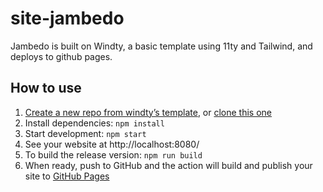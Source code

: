# site-jambedo

Jambedo is built on Windty, a basic template using 11ty and Tailwind, and deploys to github pages.

## How to use
1. [Create a new repo from windty’s template](https://github.com/distantcam/windty/generate), or [clone this one](https://docs.github.com/en/free-pro-team@latest/github/creating-cloning-and-archiving-repositories/cloning-a-repository)
2. Install dependencies: `npm install`
3. Start development: `npm start`
4. See your website at http://localhost:8080/
5. To build the release version: `npm run build`
6. When ready, push to GitHub and the action will build and publish your site to [GitHub Pages](https://docs.github.com/en/free-pro-team@latest/github/working-with-github-pages)
